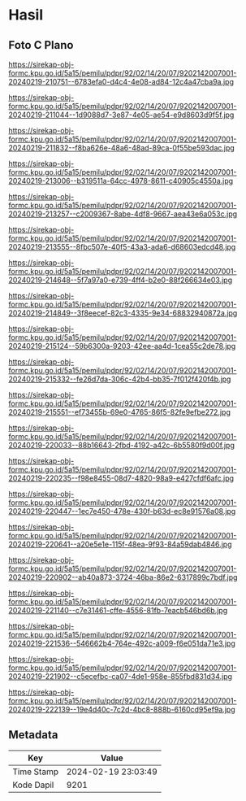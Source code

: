 # Hasil

## Foto C Plano

https://sirekap-obj-formc.kpu.go.id/5a15/pemilu/pdpr/92/02/14/20/07/9202142007001-20240219-210751--6783efa0-d4c4-4e08-ad84-12c4a47cba9a.jpg

https://sirekap-obj-formc.kpu.go.id/5a15/pemilu/pdpr/92/02/14/20/07/9202142007001-20240219-211044--1d9088d7-3e87-4e05-ae54-e9d8603d9f5f.jpg

https://sirekap-obj-formc.kpu.go.id/5a15/pemilu/pdpr/92/02/14/20/07/9202142007001-20240219-211832--f8ba626e-48a6-48ad-89ca-0f55be593dac.jpg

https://sirekap-obj-formc.kpu.go.id/5a15/pemilu/pdpr/92/02/14/20/07/9202142007001-20240219-213006--b319511a-64cc-4978-8611-c40905c4550a.jpg

https://sirekap-obj-formc.kpu.go.id/5a15/pemilu/pdpr/92/02/14/20/07/9202142007001-20240219-213257--c2009367-8abe-4df8-9667-aea43e6a053c.jpg

https://sirekap-obj-formc.kpu.go.id/5a15/pemilu/pdpr/92/02/14/20/07/9202142007001-20240219-213555--8fbc507e-40f5-43a3-ada6-d68603edcd48.jpg

https://sirekap-obj-formc.kpu.go.id/5a15/pemilu/pdpr/92/02/14/20/07/9202142007001-20240219-214648--5f7a97a0-e739-4ff4-b2e0-88f266634e03.jpg

https://sirekap-obj-formc.kpu.go.id/5a15/pemilu/pdpr/92/02/14/20/07/9202142007001-20240219-214849--3f8eecef-82c3-4335-9e34-68832940872a.jpg

https://sirekap-obj-formc.kpu.go.id/5a15/pemilu/pdpr/92/02/14/20/07/9202142007001-20240219-215124--59b6300a-9203-42ee-aa4d-1cea55c2de78.jpg

https://sirekap-obj-formc.kpu.go.id/5a15/pemilu/pdpr/92/02/14/20/07/9202142007001-20240219-215332--fe26d7da-306c-42b4-bb35-7f012f420f4b.jpg

https://sirekap-obj-formc.kpu.go.id/5a15/pemilu/pdpr/92/02/14/20/07/9202142007001-20240219-215551--ef73455b-69e0-4765-86f5-82fe9efbe272.jpg

https://sirekap-obj-formc.kpu.go.id/5a15/pemilu/pdpr/92/02/14/20/07/9202142007001-20240219-220033--88b16643-2fbd-4192-a42c-6b5580f9d00f.jpg

https://sirekap-obj-formc.kpu.go.id/5a15/pemilu/pdpr/92/02/14/20/07/9202142007001-20240219-220235--f98e8455-08d7-4820-98a9-e427cfdf6afc.jpg

https://sirekap-obj-formc.kpu.go.id/5a15/pemilu/pdpr/92/02/14/20/07/9202142007001-20240219-220447--1ec7e450-478e-430f-b63d-ec8e91576a08.jpg

https://sirekap-obj-formc.kpu.go.id/5a15/pemilu/pdpr/92/02/14/20/07/9202142007001-20240219-220641--a20e5e1e-115f-48ea-9f93-84a59dab4846.jpg

https://sirekap-obj-formc.kpu.go.id/5a15/pemilu/pdpr/92/02/14/20/07/9202142007001-20240219-220902--ab40a873-3724-46ba-86e2-6317899c7bdf.jpg

https://sirekap-obj-formc.kpu.go.id/5a15/pemilu/pdpr/92/02/14/20/07/9202142007001-20240219-221140--c7e31461-cffe-4556-81fb-7eacb546bd6b.jpg

https://sirekap-obj-formc.kpu.go.id/5a15/pemilu/pdpr/92/02/14/20/07/9202142007001-20240219-221536--546662b4-764e-492c-a009-f6e051da71e3.jpg

https://sirekap-obj-formc.kpu.go.id/5a15/pemilu/pdpr/92/02/14/20/07/9202142007001-20240219-221902--c5ecefbc-ca07-4de1-958e-855fbd831d34.jpg

https://sirekap-obj-formc.kpu.go.id/5a15/pemilu/pdpr/92/02/14/20/07/9202142007001-20240219-222139--19e4d40c-7c2d-4bc8-888b-6160cd95ef9a.jpg


## Metadata

| Key        | Value               |
| ---------- | ------------------- |
| Time Stamp | 2024-02-19 23:03:49 |
| Kode Dapil | 9201                |




